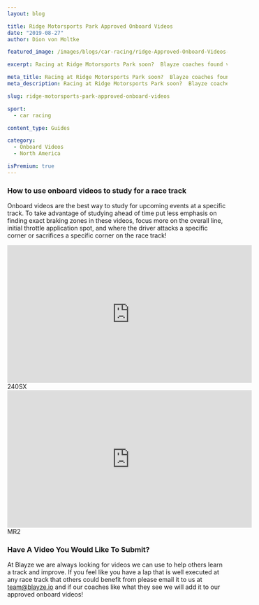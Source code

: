 ```yaml
---
layout: blog

title: Ridge Motorsports Park Approved Onboard Videos
date: "2019-08-27"
author: Dion von Moltke

featured_image: /images/blogs/car-racing/ridge-Approved-Onboard-Videos-compressor.jpg

excerpt: Racing at Ridge Motorsports Park soon?  Blayze coaches found videos they approve of watching to study for this race track!

meta_title: Racing at Ridge Motorsports Park soon?  Blayze coaches found videos they approve of watching to study for this race track!
meta_description: Racing at Ridge Motorsports Park soon?  Blayze coaches found videos they approve of watching to study for this race track!

slug: ridge-motorsports-park-approved-onboard-videos

sport:
  - car racing

content_type: Guides

category:
  - Onboard Videos
  - North America

isPremium: true
---
```


### How to use onboard videos to study for a race track

Onboard videos are the best way to study for upcoming events at a specific track. To take advantage of studying ahead of time put less emphasis on finding exact braking zones in these videos, focus more on the overall line, initial throttle application spot, and where the driver attacks a specific corner or sacrifices a specific corner on the race track!

<iframe title="Blog iFrame" width="560" height="315" src="https://www.youtube.com/embed/hAk5VUYQ2pI" frameborder="0" allow="accelerometer; autoplay; encrypted-media; gyroscope; picture-in-picture" allowfullscreen></iframe>
240SX

<iframe title="Blog iFrame" width="560" height="315" src="https://www.youtube.com/embed/sspUB_Yg0U8" frameborder="0" allow="accelerometer; autoplay; encrypted-media; gyroscope; picture-in-picture" allowfullscreen></iframe>
MR2

### Have A Video You Would Like To Submit?

At Blayze we are always looking for videos we can use to help others learn a track and improve. If you feel like you have a lap that is well executed at any race track that others could benefit from please email it to us at team@blayze.io and if our coaches like what they see we will add it to our approved onboard videos!
